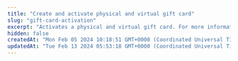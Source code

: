```yaml
---
title: "Create and activate physical and virtual gift card"
slug: "gift-card-activation"
excerpt: "Activates a physical and virtual gift card. For more information, see [use the gift card API](https://docs.clover.com/docs/gift-card-api)."
hidden: false
createdAt: "Mon Feb 05 2024 10:18:51 GMT+0000 (Coordinated Universal Time)"
updatedAt: "Tue Feb 13 2024 05:53:18 GMT+0000 (Coordinated Universal Time)"
---
```

